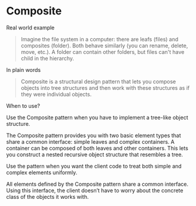# Composite

Real world example

> Imagine the file system in a computer: there are leafs (files) and composites (folder). Both behave similarly (you can rename, delete, move, etc.). A folder can contain other folders, but files can't have child in the hierarchy.

In plain words

> Composite is a structural design pattern that lets you compose objects into tree structures and then work with these structures as if they were individual objects. 

When to use?

Use the Composite pattern when you have to implement a tree-like object structure.

The Composite pattern provides you with two basic element types that share a common interface: simple leaves and complex containers. A container can be composed of both leaves and other containers. This lets you construct a nested recursive object structure that resembles a tree.

Use the pattern when you want the client code to treat both simple and complex elements uniformly.

All elements defined by the Composite pattern share a common interface. Using this interface, the client doesn’t have to worry about the concrete class of the objects it works with.
